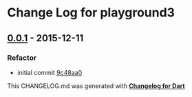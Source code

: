 # Change Log for playground3

## [0.0.1](http://github.com/kasperpeulen/playground3.dart/compare/0.0.1) - 2015-12-11

### Refactor
* initial commit [9c48aa0](https://github.com/kasperpeulen/playground3.dart/commit/9c48aa0dbb915a6726e80d25a40ac42dda65454c)


This CHANGELOG.md was generated with [**Changelog for Dart**](https://pub.dartlang.org/packages/changelog)
